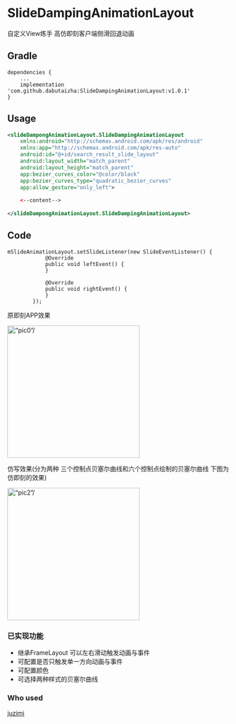 # SlideDampingAnimationLayout
自定义View练手 高仿即刻客户端侧滑回退动画

Gradle
------
```
dependencies {
    ...
    implementation 'com.github.dabutaizha:SlideDampingAnimationLayout:v1.0.1'
}
```

Usage
-----
```xml
<slideDampongAnimationLayout.SlideDampingAnimationLayout
    xmlns:android="http://schemas.android.com/apk/res/android"
    xmlns:app="http://schemas.android.com/apk/res-auto"
    android:id="@+id/search_result_slide_layout"
    android:layout_width="match_parent"
    android:layout_height="match_parent"
    app:bezier_curves_color="@color/black"
    app:bezier_curves_type="quadratic_bezier_curves"
    app:allow_gesture="only_left">
  
    <--content-->
  
</slideDampongAnimationLayout.SlideDampingAnimationLayout>
```
Code
-----
```
mSlideAnimationLayout.setSlideListener(new SlideEventListener() {
            @Override
            public void leftEvent() {
            }

            @Override
            public void rightEvent() {
            }
        });
```


原即刻APP效果

<img src="http://p3z4bc5an.bkt.clouddn.com/jike_demo_gif.gif" width="300" hegiht="300" alt=“pic0”/>

仿写效果(分为两种 三个控制点贝塞尔曲线和六个控制点绘制的贝塞尔曲线 下图为仿即刻的效果)

<img src="http://p3z4bc5an.bkt.clouddn.com/demo_gif2.gif" width="300" hegiht="300" alt=“pic2”/>

### 已实现功能
* 继承FrameLayout 可以左右滑动触发动画与事件
* 可配置是否只触发单一方向动画与事件
* 可配置颜色
* 可选择两种样式的贝塞尔曲线

### Who used
[juzimi](https://github.com/dabutaizha/juzimi)


